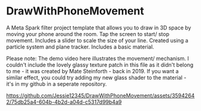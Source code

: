 # DrawWithPhoneMovement
A Meta Spark filter project template that allows you to draw in 3D space by moving your phone around the room. Tap the screen to start/ stop movement. Includes a slider to scale the size of your line. Created using a particle system and plane tracker. Includes a basic material.

Please note: The demo video here illustrates the movement/ mechanism. I couldn't include the lovely glassy texture patch in this file as it didn't belong to me - it was created by Mate Steinforth - back in 2019. If you want a similar effect, you could try adding my new glass shader to the material - it's in my github in a seperate repository.


https://github.com/Jessie12345/DrawWithPhoneMovement/assets/35942642/75db25a4-604b-4b2d-a04d-c5317d99b4a9

